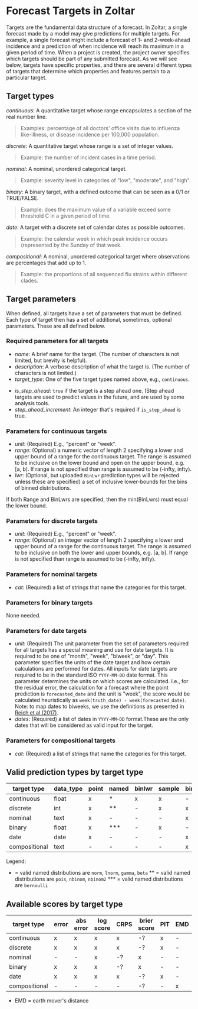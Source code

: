 # Forecast Targets in Zoltar

Targets are the fundamental data structure of a forecast. In Zoltar, a single forecast made by a model may give
predictions for multiple targets. For example, a single forecast might include a forecast of 1- and 2-week-ahead
incidence and a prediction of when incidence will reach its maximum in a given period of time. When a project is
created, the project owner specifies which targets should be part of any submitted forecast. As we will see below,
targets have specific properties, and there are several different types of targets that determine which properties and
features pertain to a particular target.

## Target types

*continuous*: A quantitative target whose range encapsulates a section of the real number line. 
> Examples: percentage of all doctors' office visits due to influenza like-illness, or disease incidence per 100,000 population.

*discrete*: A quantitative target whose range is a set of integer values. 
> Example: the number of incident cases in a time period.

*nominal*: A nominal, unordered categorical target. 
> Example: severity level in categories of "low", "moderate", and "high".

*binary*: A binary target, with a defined outcome that can be seen as a 0/1 or TRUE/FALSE. 
> Example: does the maximum value of a variable exceed some threshold C in a given period of time.

*date*: A target with a discrete set of calendar dates as possible outcomes. 
> Example: the calendar week in which peak incidence occurs (represented by the Sunday of that week.

*compositional*: A nominal, unordered categorical target where observations are percentages that add up to 1. 
> Example: the proportions of all sequenced flu strains within different clades.


## Target parameters

When defined, all targets have a set of parameters that must be defined. Each type of target then has a set of
additional, sometimes, optional parameters. These are all defined below.

### Required parameters for all targets

- *name*: A brief name for the target. (The number of characters is not limited, but brevity is helpful).
- *description*: A verbose description of what the target is. (The number of characters is not limited.)
- *target_type*: One of the five target types named above, e.g., `continuous`.
<!-- 
- *point_value_type*: todo
    NGR: [not sure what this is.
       MC: it's used to decide which PointPrediction.value field to use when loading data. recall that there are three
       types (two of which are null for any row): value_i, value_f, value_t. we discussed whether we can infer this from
       target_type:
         - continuous: float
         - discrete: int
         - nominal: text
         - binary: float
         - date: text, but maybe an int or other post-processed info (depends on how dates shake out)
    NGR: I think we don't need this now that we have target_types
  ] 
-->
- *is_step_ahead*: `true` if the target is a step ahead one. (Step ahead targets are used to predict values in the
  future, and are used by some analysis tools.
- *step_ahead_increment*: An integer that's required if `is_step_ahead` is true. 
<!-- 
MC: clarify how used 
  NGR: I assume this is used for visualization, e.g. if you have multiple step-aheads then this makes it the ordering of the step-ahead targets clear.
--> 

### Parameters for continuous targets

- *unit*: (Required) E.g., "percent" or "week".
- *range*: (Optional) a numeric vector of length 2 specifying a lower and upper bound of a range for the continuous
  target. The range is assumed to be inclusive on the lower bound and open on the upper bound, e.g. [a, b). If range is
  not specified than range is assumed to be (-infty, infty).
- *lwr*: (Optional, but uploaded `BinLwr` prediction types will be rejected unless these are specified) a set of
  inclusive lower-bounds for the bins of binned distributions. <!-- NGR: is upper bound always specified as infinity?-->

If both Range and BinLwrs are specified, then the min(BinLwrs) must equal the lower bound.

### Parameters for discrete targets

- *unit*: (Required) E.g., "percent" or "week".
- *range*: (Optional) an integer vector of length 2 specifying a lower and upper bound of a range for the continuous
  target. The range is assumed to be inclusive on both the lower and upper bounds, e.g. [a, b]. If range is not
  specified than range is assumed to be (-infty, infty).

### Parameters for nominal targets

- *cat*: (Required) a list of strings that name the categories for this target. 

### Parameters for binary targets

None needed.

### Parameters for date targets

- *unit*: (Required) The unit parameter from the set of parameters required for all targets has a special meaning and
  use for date targets. It is required to be one of "month", "week", "biweek", or "day". This parameter specifies the
  units of the date target and how certain calculations are performed for dates. All inputs for date targets are
  required to be in the standard ISO `YYYY-MM-DD` date format. This
  parameter determines the units on which scores are calculated. I.e., for the residual error, the calculation for a
  forecast where the point prediction is `forecasted_date` and the unit is "week", the score would be calculated heuristically as
  `week(truth_date) - week(forecasted_date)`. Note: to map dates to biweeks, we use the definitions as presented in [Reich et
  al (2017)](https://doi.org/10.1371/journal.pntd.0004761.s001).
- *dates*: (Required) a list of dates in `YYYY-MM-DD` format.These are the only dates that will be considered as valid input for the target. <!-- NGR: do we want to consider encoding the info about which dates are valid for particular ranges of timezeroes? I.e. embed the idea of "seasons" here? I say no, for starters?  -->

<!-- 
General notes on date targets
Date targets are represented by the `date` data type in the database. On the one hand, original data, submitted with data_type="text" is retained. On the other hand, a transformed version of the data is also retained, as integer values. I order for this transformation to work, we must have a unique, well-defined method to transform the submitted text into integers. We rely on standard libraries for date transformations to ensure the transformations are valid and accurate. 

All input data into date targets must be unambiguously readable in "YYYY-MM-DD" or "YYYYMMDD" format. 

Every date target must have a set of dates (also in YYYYMMDD format) that are valid. For example, a "peak week" target might designate only a set of Sundays as valid dates. This would in essence force the dates/values to be a set of pre-specified dates. In the target description the project owner could specify that, external to Zoltar, the given set of dates would be translated into and represented as, say, MMWR weeks using the `MMWRweek` R package, or week-in-year as in `format(date, "%W")` (i.e., using strptime formatting rules).

Based off of the unit in the target definition, every date would use a fixed unit conversion for point forecast scoring. For example, if `unit=="week"` then point forecast scores would be represented by "week" units. So, the truth for a given timezero-datetarget might be truth="2019-12-15" and a point forecast might be pred="2020-01-05" (both values chosen deliberately to be Sundays). Then we could operate on these numbers as "weeks" and determine the best, standardized way to produce that the difference = truth - pred = 3. 
 -->


### Parameters for compositional targets

- *cat*: (Required) a list of strings that name the categories for this target. 

## Valid prediction types by target type

target type   | data_type | point     | named     | binlwr    | sample    | bincat    | samplecat 
------------- | --------- | --------- | --------- | --------- | --------- | --------- | --------- 
continuous    |   float   |    x      |    *      |    x      |    x      |    -      |    -      
discrete      |   int     |    x      |    **     |    -      |    x      |    x      |    -      
nominal       |   text    |    x      |    -      |    -      |    -      |    x      |    x      
binary        |   float   |    x      |    ***    |    -      |    x      |    -      |    -      
date          |   date    |    x      |    -      |    -      |    -      |    x      |    x      
compositional |   text    |    -      |    -      |    -      |    -      |    x      |    -      

Legend:
* = valid named distributions are `norm`, `lnorm`, `gamma`, `beta`
** = valid named distributions are `pois`, `nbinom`, `nbinom2`
*** = valid named distributions are `bernoulli`

## Available scores by target type

target type   | error     | abs error | log score | CRPS      | brier score | PIT       | EMD  
------------- | --------- | --------- | --------- | --------- | ----------- | --------- | ---  
continuous    |    x      |    x      |    x      |    x      |    -?       |    x      |  -  
discrete      |    x      |    x      |    x      |    x      |    -?       |    x      |  -  
nominal       |    -      |    -      |    x      |    -?     |    x        |    -      |  -  
binary        |    x      |    x      |    x      |    -?     |    x        |    -      |  -  
date          |    x      |    x      |    x      |    x      |    -?       |    x      |  -  
compositional |    -      |    -      |    -      |    -      |    -?       |    -      |  x  

* EMD = earth mover's distance

